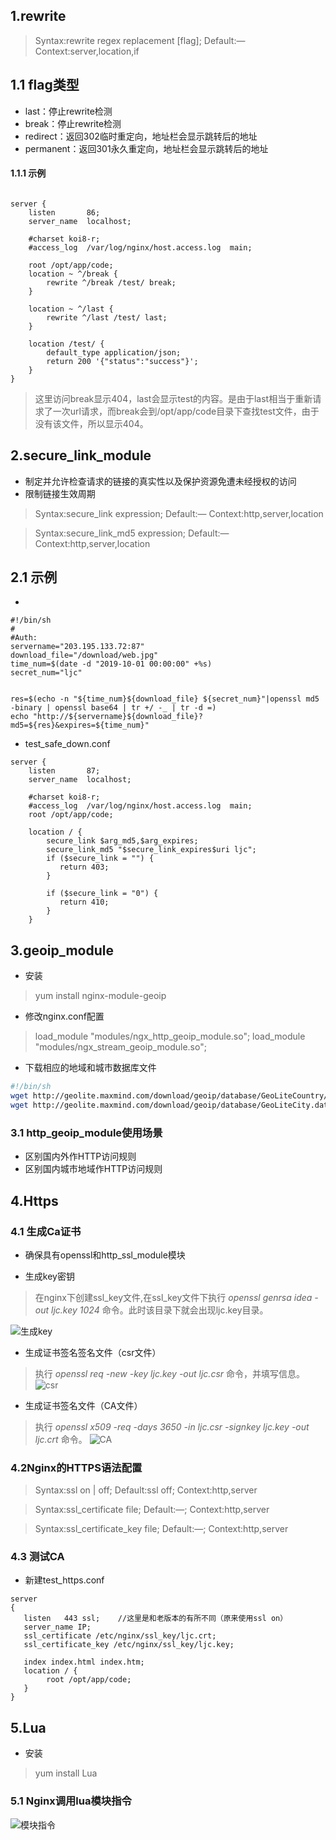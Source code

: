 ## 1.rewrite
> Syntax:rewrite regex replacement [flag];
   Default:—
   Context:server,location,if
## 1.1 flag类型
+ last：停止rewrite检测
+ break：停止rewrite检测
+ redirect：返回302临时重定向，地址栏会显示跳转后的地址
+ permanent：返回301永久重定向，地址栏会显示跳转后的地址

#### 1.1.1 示例
```

server {
    listen       86;
    server_name  localhost;

    #charset koi8-r;
    #access_log  /var/log/nginx/host.access.log  main;

    root /opt/app/code;
    location ~ ^/break {
        rewrite ^/break /test/ break;
    }

    location ~ ^/last {
        rewrite ^/last /test/ last;
    }

    location /test/ {
        default_type application/json;
        return 200 '{"status":"success"}';
    }
}
```
> 这里访问break显示404，last会显示test的内容。是由于last相当于重新请求了一次url请求，而break会到/opt/app/code目录下查找test文件，由于没有该文件，所以显示404。


## 2.secure_link_module
+ 制定并允许检查请求的链接的真实性以及保护资源免遭未经授权的访问
+ 限制链接生效周期

> Syntax:secure_link expression;
   Default:—
   Context:http,server,location

> Syntax:secure_link_md5 expression;
   Default:—
   Context:http,server,location

## 2.1 示例
+ 
```
#!/bin/sh
#
#Auth:
servername="203.195.133.72:87"
download_file="/download/web.jpg"
time_num=$(date -d "2019-10-01 00:00:00" +%s)
secret_num="ljc"


res=$(echo -n "${time_num}${download_file} ${secret_num}"|openssl md5 -binary | openssl base64 | tr +/ -_ | tr -d =)
echo "http://${servername}${download_file}?md5=${res}&expires=${time_num}"
```

+ test_safe_down.conf
```
server {
    listen       87;
    server_name  localhost;

    #charset koi8-r;
    #access_log  /var/log/nginx/host.access.log  main;
    root /opt/app/code;

    location / {
        secure_link $arg_md5,$arg_expires;
        secure_link_md5 "$secure_link_expires$uri ljc";
        if ($secure_link = "") {
           return 403;
        }

        if ($secure_link = "0") {
           return 410;
        }
    }
```

## 3.geoip_module
+ 安装
> yum install nginx-module-geoip

+ 修改nginx.conf配置
> load_module "modules/ngx_http_geoip_module.so";
   load_module "modules/ngx_stream_geoip_module.so";

+ 下载相应的地域和城市数据库文件
```sh
#!/bin/sh
wget http://geolite.maxmind.com/download/geoip/database/GeoLiteCountry/GeoIP.dat.gz
wget http://geolite.maxmind.com/download/geoip/database/GeoLiteCity.dat.gz
```

### 3.1 http_geoip_module使用场景
+ 区别国内外作HTTP访问规则
+ 区别国内城市地域作HTTP访问规则


## 4.Https

### 4.1 生成Ca证书
+ 确保具有openssl和http_ssl_module模块

+ 生成key密钥
> 在nginx下创建ssl_key文件,在ssl_key文件下执行 *openssl genrsa idea -out ljc.key 1024* 命令。此时该目录下就会出现ljc.key目录。

![生成key](https://upload-images.jianshu.io/upload_images/16503287-d4567a02d706af3b.png?imageMogr2/auto-orient/strip%7CimageView2/2/w/1240)


+ 生成证书签名签名文件（csr文件）
> 执行 *openssl req -new -key ljc.key -out ljc.csr* 命令，并填写信息。
![csr](https://upload-images.jianshu.io/upload_images/16503287-2469011e23d6b0cd.png?imageMogr2/auto-orient/strip%7CimageView2/2/w/1240)

+ 生成证书签名文件（CA文件）
> 执行 *openssl x509 -req -days 3650 -in ljc.csr -signkey ljc.key -out ljc.crt* 命令。
![CA](https://upload-images.jianshu.io/upload_images/16503287-c7cd849ee7b44078.png?imageMogr2/auto-orient/strip%7CimageView2/2/w/1240)

### 4.2Nginx的HTTPS语法配置
> Syntax:ssl on | off;
   Default:ssl off;
   Context:http,server

> Syntax:ssl_certificate file;
   Default:—;
   Context:http,server

> Syntax:ssl_certificate_key file;
   Default:—;
   Context:http,server

### 4.3 测试CA
+ 新建test_https.conf
```
server
{
   listen   443 ssl;    //这里是和老版本的有所不同（原来使用ssl on）
   server_name IP;
   ssl_certificate /etc/nginx/ssl_key/ljc.crt;
   ssl_certificate_key /etc/nginx/ssl_key/ljc.key;

   index index.html index.htm;
   location / {
        root /opt/app/code;
   }
}
```


## 5.Lua
+ 安装
> yum install Lua

### 5.1 Nginx调用lua模块指令
![模块指令](https://upload-images.jianshu.io/upload_images/16503287-e2737c41c6a5edb0.png?imageMogr2/auto-orient/strip%7CimageView2/2/w/1240)



